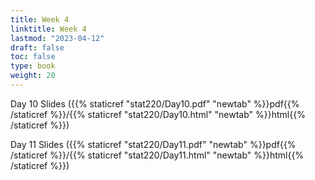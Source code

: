 ```yaml
---
title: Week 4 
linktitle: Week 4
lastmod: "2023-04-12"
draft: false  
toc: false  
type: book  
weight: 20
---
```


Day 10 Slides ({{% staticref "stat220/Day10.pdf" "newtab" %}}pdf{{% /staticref %}}/{{% staticref "stat220/Day10.html" "newtab" %}}html{{% /staticref %}})


Day 11 Slides ({{% staticref "stat220/Day11.pdf" "newtab" %}}pdf{{% /staticref %}}/{{% staticref "stat220/Day11.html" "newtab" %}}html{{% /staticref %}})





